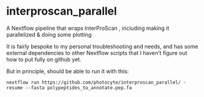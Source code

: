 # interproscan_parallel
A Nextflow pipeline that wraps InterProScan , including making it parallelized &amp; doing some plotting

It is fairly bespoke to my personal troubleshooting and needs, and has some external dependencies to other Nextflow scripts that I haven't figure out how to put fully on github yet.

But in principle, should be able to run it with this:
```
nextflow run https://github.com/photocyte/interproscan_parallel/ -resume --fasta polypeptides_to_annotate.pep.fa
```
